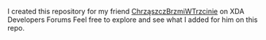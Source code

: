 I created this repository for my friend [ChrząszczBrzmiWTrzcinie](https://xdaforums.com/m/chrzaszczbrzmiwtrzcinie.12649093/) on XDA Developers Forums
Feel free to explore and see what I added for him on this repo.
